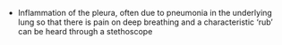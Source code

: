 - Inflammation of the pleura, often due to pneumonia in the underlying lung so that there is pain on deep breathing and a characteristic ‘rub’ can be heard through a stethoscope